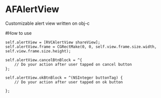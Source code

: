 # AFAlertView
Customizable alert view written on obj-c

#How to use

    self.alertView = [RVCAlertView shareView];
    self.alertView.frame = CGRectMake(0, 0, self.view.frame.size.width, self.view.frame.size.height);
    
    self.alertView.cancelBtnBlock = ^{
        // Do your action after user tapped on cancel button
    };
                                      
    self.alertView.okBtnBlock = ^(NSInteger buttonTag) {
        // Do your action after user tapped on ok button

    };
